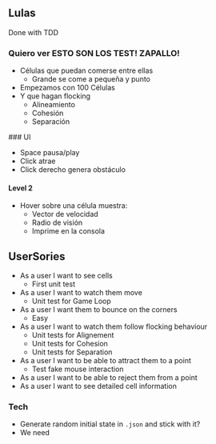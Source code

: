 ## Lulas

Done with TDD

### Quiero ver ESTO SON LOS TEST! ZAPALLO!

- Células que puedan comerse entre ellas
  - Grande se come a pequeña y punto
- Empezamos con 100 Células
- Y que hagan flocking
  - Alineamiento
  - Cohesión
  - Separación

### UI

- Space pausa/play
- Click atrae
- Click derecho genera obstáculo

#### Level 2

- Hover sobre una célula muestra:
  - Vector de velocidad
  - Radio de visión
  - Imprime en la consola

## UserSories

- As a user I want to see cells
  - First unit test
- As a user I want to watch them move
  - Unit test for Game Loop
- As a user I want them to bounce on the corners
  - Easy
- As a user I want to watch them follow flocking behaviour
  - Unit tests for Alignement
  - Unit tests for Cohesion
  - Unit tests for Separation
- As a user I want to be able to attract them to a point
  - Test fake mouse interaction
- As a user I want to be able to reject them from a point
- As a user I want to see detailed cell information

### Tech

- Generate random initial state in `.json` and stick with it?
- We need
